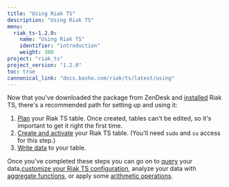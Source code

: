 ```yaml
---
title: "Using Riak TS"
description: "Using Riak TS"
menu:
  riak_ts-1.2.0:
    name: "Using Riak TS"
    identifier: "introduction"
    weight: 300
project: "riak_ts"
project_version: "1.2.0"
toc: true
cannonical_link: "docs.basho.com/riak/ts/latest/using"
---
```


[activating]: http://docs.basho.com/riakts/1.2.0/using/creating-activating/
[aggregate]: http://docs.basho.com/riakts/1.2.0/using/aggregate-functions/
[arithmetic]: http://docs.basho.com/riakts/1.2.0/using/arithmetic-operations/
[configuring]: http://docs.basho.com/riakts/1.2.0/using/configuring
[installing]: http://docs.basho.com/riakts/1.2.0/installing/installing/
[planning]: http://docs.basho.com/riakts/1.2.0/using/planning
[querying]: http://docs.basho.com/riakts/1.2.0/using/querying
[writing]: http://docs.basho.com/riakts/1.2.0/using/writingdata


Now that you've downloaded the package from ZenDesk and [installed][installing] Riak TS, there's a recommended path for setting up and using it:

1. [Plan][planning] your Riak TS table. Once created, tables can't be edited, so it's important to get it right the first time.
2. [Create and activate][activating] your Riak TS table. (You'll need `sudo` and `su` access for this step.)
3. [Write data][writing] to your table.

Once you've completed these steps you can go on to [query][querying] your data,[customize your Riak TS configuration][configuring], analyze your data with [aggregate functions][aggregate], or apply some [arithmetic operations][arithmetic].